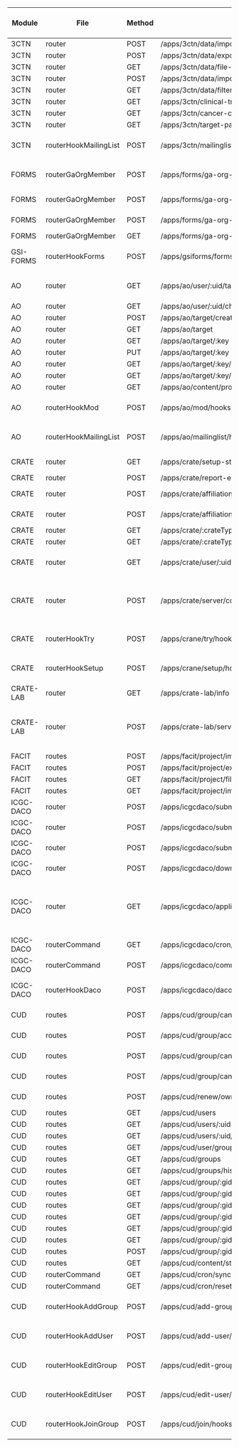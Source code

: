 | Module | File | Method | Path | anonymous | authenticated| administrator | operator | form administrator | P-admin | P-owner | P-operator | P-requisitioner | P-administrator | P-accessioners | P-lab user | P-signout | Comment |
|---|---|---|---|---|---|---|---|---|---|---|---|---|---|---|---|---|---|
|3CTN | router | POST | /apps/3ctn/data/import | N | N | Y | Y | N | N/A | N/A | N/A | N/A | N/A | N/A | N/A | N/A | 
|3CTN | router | POST | /apps/3ctn/data/export | N | N | Y | Y | N | N/A | N/A | N/A | N/A | N/A | N/A | N/A | N/A | 
|3CTN | router | GET | /apps/3ctn/data/file-list | N | N | Y | Y | N | N/A | N/A | N/A | N/A | N/A | N/A | N/A | N/A | 
|3CTN | router | POST | /apps/3ctn/data/import-lock-remove | N | N | Y | Y | N | N/A | N/A | N/A | N/A | N/A | N/A | N/A | N/A | 
|3CTN | router | GET | /apps/3ctn/data/filters | Y |
|3CTN | router | GET | /apps/3ctn/clinical-trials | Y |
|3CTN | router | GET | /apps/3ctn/cancer-centres | Y |
|3CTN | router | GET | /apps/3ctn/target-participants | Y |
|3CTN | routerHookMailingList | POST | /apps/3ctn/mailinglist/hooks | Y | | | | | | | | | | | | | form callback api |
|FORMS | routerGaOrgMember | POST | /apps/forms/ga-org-member/hooks | Y | | | | | | | | | | | | | form callback api |
|FORMS | routerGaOrgMember | POST | /apps/forms/ga-org-member/auth-submission | Y | | | | | | | | | | | | | verify by token |
|FORMS | routerGaOrgMember | POST | /apps/forms/ga-org-member/verify-new-owner | Y | | | | | | | | | | | | | verify by token |
|FORMS | routerGaOrgMember | GET | /apps/forms/ga-org-member/cron | Y |
|GSI-FORMS | routerHookForms | POST | /apps/gsiforms/forms/hooks | N | Y | | | | | | | | | | | | form callback api |
|AO | router | GET | /apps/ao/user/:uid/target | N | Y | | | | | | | | | | | | user get own if not Op |
|AO | router | GET | /apps/ao/user/:uid/change-request-history | N | N | Y | Y | N | N/A | N/A | N/A | N/A | N/A | N/A | N/A | N/A |
|AO | router | POST | /apps/ao/target/create | N | Y |
|AO | router | GET | /apps/ao/target | N | Y |
|AO | router | GET | /apps/ao/target/:key | N | Y |
|AO | router | PUT | /apps/ao/target/:key | N | Y |
|AO | router | GET | /apps/ao/target/:key/member | N | Y |
|AO | router | GET | /apps/ao/target/:key/content-stat | N | Y |
|AO | router | GET | /apps/ao/content/profile | Y |
|AO | routerHookMod | POST | /apps/ao/mod/hooks | Y | | | | | | | | | | | | | form callback api |
|AO | routerHookMailingList | POST | /apps/ao/mailinglist/hooks | Y | | | | | | | | | | | | | form callback api |
|CRATE | router | GET | /apps/crate/setup-state | N | Y | | | | | | | | | | | | NOT IN USE |
|CRATE | router | POST | /apps/crate/report-error | N | Y | | | | | | | | | | | | |
|CRATE | router | POST | /apps/crate/affiliation-accept | N | Y | | | | | | | | | | | | verify by token |
|CRATE | router | POST | /apps/crate/affiliation-cancel | N | Y | | | | | | | | | | | | verify by token |
|CRATE | router | GET | /apps/crate/:crateType/:tryCaseNumberId/member | N | Y | | | | | | | | | | | | |
|CRATE | router | GET | /apps/crate/:crateType/:setupCompleteCaseId/info | N | Y | | | | | | | | | | | | |
|CRATE | router | GET | /apps/crate/user/:uid/crates | N | Y | | | | | | | | | | | | user get own if not Op |
|CRATE | router | POST | /apps/crate/server/content | Y | | | | | | | | | | | | | called by other crate instance, check secret |
|CRATE | routerHookTry | POST | /apps/crane/try/hooks | Y | | | | | | | | | | | | | form callback api |
|CRATE | routerHookSetup | POST | /apps/crane/setup/hooks | Y | | | | | | | | | | | | | form callback api |
|CRATE-LAB | router | GET | /apps/crate-lab/info | N | Y | | | | | | | | | | | | |
|CRATE-LAB | router | POST | /apps/crate-lab/server/info | Y | | | | | | | | | | | | | called by remote server, check secret |
|FACIT | routes | POST | /apps/facit/project/import | N | Y |
|FACIT | routes | POST | /apps/facit/project/export | N | Y |
|FACIT | routes | GET | /apps/facit/project/filters | Y |
|FACIT | routes | GET | /apps/facit/project/import/history | N | Y |
|ICGC-DACO | router | POST | /apps/icgcdaco/submission/validate | N | Y |
|ICGC-DACO | router | POST | /apps/icgcdaco/submission/finalize | N | Y |
|ICGC-DACO | router | POST | /apps/icgcdaco/submission/sign | N | Y |
|ICGC-DACO | router | POST | /apps/icgcdaco/download-report | N | Y |
|ICGC-DACO | router | GET | /apps/icgcdaco/application-approved | Y | | | | | | | | | | | | | anonymous do not see openid, daco officer can see it |
|ICGC-DACO | routerCommand | GET | /apps/icgcdaco/cron/reset-case | Y |
|ICGC-DACO | routerCommand | POST | /apps/icgcdaco/command/email-report | Y | | | | | | | | | | | | | check api secret |
|ICGC-DACO | routerHookDaco | POST | /apps/icgcdaco/daco/hooks | N | Y | | | | | | | | | | | | form callback api |
|CUD | routes | POST | /apps/cud/group/cancel/invite | N | Y | | | | | | | | | | | | verify by token |
|CUD | routes | POST | /apps/cud/group/accept/invite | N | Y | | | | | | | | | | | | verify by token |
|CUD | routes | POST | /apps/cud/group/cancel/member | N | Y | | | | | | | | | | | | verify by token |
|CUD | routes | POST | /apps/cud/group/cancel/owner | N | Y | | | | | | | | | | | | verify by token |
|CUD | routes | POST | /apps/cud/renew/ownership | N | Y | | | | | | | | | | | | verify by token |
|CUD | routes | GET | /apps/cud/users | N | N | Y | Y | N | N/A | N/A | N/A | N/A | N/A | N/A | N/A | N/A |
|CUD | routes | GET | /apps/cud/users/:uid | N | N | Y | Y | N | N/A | N/A | N/A | N/A | N/A | N/A | N/A | N/A |
|CUD | routes | GET | /apps/cud/users/:uid/download | N | N | Y | Y | N | N/A | N/A | N/A | N/A | N/A | N/A | N/A | N/A |
|CUD | routes | GET | /apps/cud/user/groups | N | Y |
|CUD | routes | GET | /apps/cud/groups | N | Y |
|CUD | routes | GET | /apps/cud/groups/history | N | Y |
|CUD | routes | GET | /apps/cud/group/:gid | N | Y |
|CUD | routes | GET | /apps/cud/group/:gid/member/:uid | N | Y |
|CUD | routes | GET | /apps/cud/group/:gid/members-export | N | Y |
|CUD | routes | GET | /apps/cud/group/:gid/download | N | Y |
|CUD | routes | GET | /apps/cud/group/:gid/history | N | Y |
|CUD | routes | GET | /apps/cud/group/:gid/tokens | N | Y |
|CUD | routes | POST | /apps/cud/group/:gid/invite | N | Y |
|CUD | routes | GET | /apps/cud/content/statistics-crowd | Y |
|CUD | routerCommand | GET | /apps/cud/cron/sync-crowd | Y |
|CUD | routerCommand | GET | /apps/cud/cron/reset-case | Y |
|CUD | routerHookAddGroup | POST | /apps/cud/add-group/hooks | Y | | | | | | | | | | | | | form callback api |
|CUD | routerHookAddUser | POST | /apps/cud/add-user/hooks | Y | | | | | | | | | | | | | form callback api |
|CUD | routerHookEditGroup | POST | /apps/cud/edit-group/hooks | Y | | | | | | | | | | | | | form callback api |
|CUD | routerHookEditUser | POST | /apps/cud/edit-user/hooks | Y | | | | | | | | | | | | | form callback api |
|CUD | routerHookJoinGroup | POST | /apps/cud/join/hooks | Y | | | | | | | | | | | | | form callback api |
